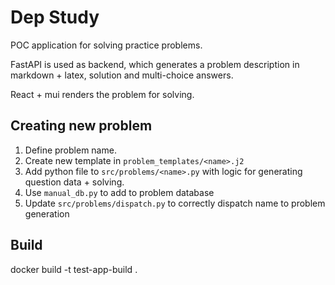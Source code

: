 # Dep Study

POC application for solving practice problems. 

FastAPI is used as backend, which generates a problem description in markdown + latex, solution and multi-choice answers. 

React + mui renders the problem for solving. 


## Creating new problem 

1. Define problem name. 
2. Create new template in `problem_templates/<name>.j2`
3. Add python file to `src/problems/<name>.py` with logic for generating question data + solving. 
4. Use `manual_db.py` to add to problem database
5. Update `src/problems/dispatch.py` to correctly dispatch name to problem generation


## Build 

docker build -t test-app-build .
